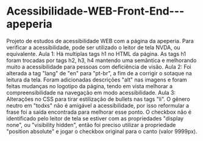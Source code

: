 # Acessibilidade-WEB-Front-End---apeperia
Projeto de estudos de acessibilidade WEB com a página da apeperia.
Para verificar a acessibilidade, pode ser utilizado o leitor de tela NVDA, ou equivalente.
Aula 1: Há multiplas tags h1 no HTML da página. As tags h1 foram trocadas por tags h2, h3, h4 mantendo uma semântica e melhorando muito a acessibilidade para pessoas com deficiência de visão.
Aula 2: Foi alterada a tag "lang" de "en" para "pt-br", a fim de a corrigir o sotaque na leitura da tela. Foram adicionadas descrições "alt" nas imagens e foram feitas mudanças no logotipo da página, tendo em vista melhorar a compreensibilidade na navegação em modo acessibilidade.
Aula 3: Alterações no CSS para tirar estilização de bullets nas tags "li". O gênero neutro em "todxs" não é amigável a acessibilidade, por isso reformular a frase foi a saída encontrada para melhorar esse ponto. O checkbox não é identificado pelo leitor de tela se estiver com as propriedades "display none", ou "visibility hidden", então foi preciso utilizar a propriedade "position absolute" e jogar o checkbox original para o canto (valor 9999px).